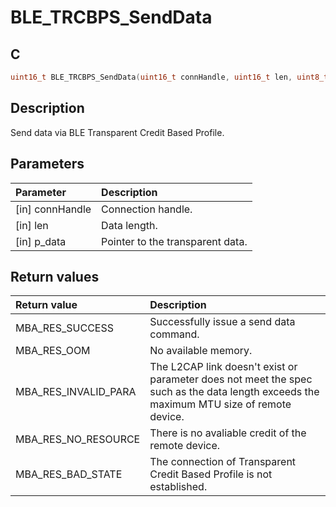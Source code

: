 # BLE_TRCBPS_SendData

## C

```c
uint16_t BLE_TRCBPS_SendData(uint16_t connHandle, uint16_t len, uint8_t *p_data);
```

## Description

Send data via BLE Transparent Credit Based Profile.

## Parameters

|Parameter|Description|
|:---|:---|
|\[in\] connHandle|Connection handle.|
|\[in\] len|Data length.|
|\[in\] p_data|Pointer to the transparent data.|

## Return values

|Return value|Description|
|:---|:---|
MBA_RES_SUCCESS|Successfully issue a send data command.|
MBA_RES_OOM|No available memory.|
MBA_RES_INVALID_PARA|The L2CAP link doesn't exist or parameter does not meet the spec such as the data length exceeds the maximum MTU size of remote device.|
MBA_RES_NO_RESOURCE|There is no avaliable credit of the remote device.|
MBA_RES_BAD_STATE|The connection of Transparent Credit Based Profile is not established.|
